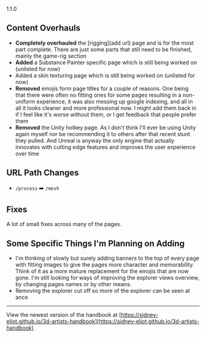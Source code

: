 1.1.0

## Content Overhauls

- **Completely overhauled** the [rigging](add url) page and is for the most part complete. There are just some parts that still need to be finished, mainly the game-rig section
- **Added** a Substance Painter specific page which is still being worked on (unlisted for now)
- Added a skin texturing page which is still being worked on (unlisted for now)
- **Removed** emojis form page titles for a couple of reasons. One being that there were often no fitting ones for some pages resulting in a non-uniform experience, it was also messing up google indexing, and all in all it looks cleaner and more professional now. I might add them back in if I feel like it's worse without them, or I get feedback that people prefer them
- **Removed** the Unity hotkey page. As I don't think I'll ever be using Unity again myself nor be recommending it to others after that recent stunt they pulled. And Unreal is anyway the only engine that actually innovates with cutting edge features and improves the user experience over time

## URL Path Changes

- `/process` ➡️ `/mesh`

## Fixes

A lot of small fixes across many of the pages.

## Some Specific Things I'm Planning on Adding
- I'm thinking of slowly but surely adding banners to the top of every page with fitting images to give the pages more character and memorability. Think of it as a more mature replacement for the emojis that are now gone. I'm still looking for ways of improving the explorer views overview, by changing pages names or by other means.
- Removing the explorer cut off so more of the explorer can be seen at ance

---

View the newest version of the handbook at [https://sidney-eliot.github.io/3d-artists-handbook](https://sidney-eliot.github.io/3d-artists-handbook)